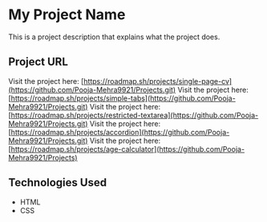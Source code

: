 
# My Project Name

This is a project description that explains what the project does.

## Project URL
Visit the project here: [https://roadmap.sh/projects/single-page-cv](https://github.com/Pooja-Mehra9921/Projects.git)
Visit the project here: [https://roadmap.sh/projects/simple-tabs](https://github.com/Pooja-Mehra9921/Projects.git)
Visit the project here: [https://roadmap.sh/projects/restricted-textarea](https://github.com/Pooja-Mehra9921/Projects.git)
Visit the project here: [https://roadmap.sh/projects/accordion](https://github.com/Pooja-Mehra9921/Projects.git)
Visit the project here: [https://roadmap.sh/projects/age-calculator](https://github.com/Pooja-Mehra9921/Projects)



## Technologies Used
- HTML
- CSS




